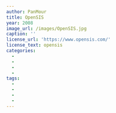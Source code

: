 ```yaml
---
author: PanMour
title: OpenSIS
year: 2008
image_url: /images/OpenSIS.jpg
caption: ''
license_url: 'https://www.opensis.com/'
license_text: opensis
categories:
  - 
  - 
  - 
  - 
tags:
  - 
  - 
  - 
  - 
---
```


